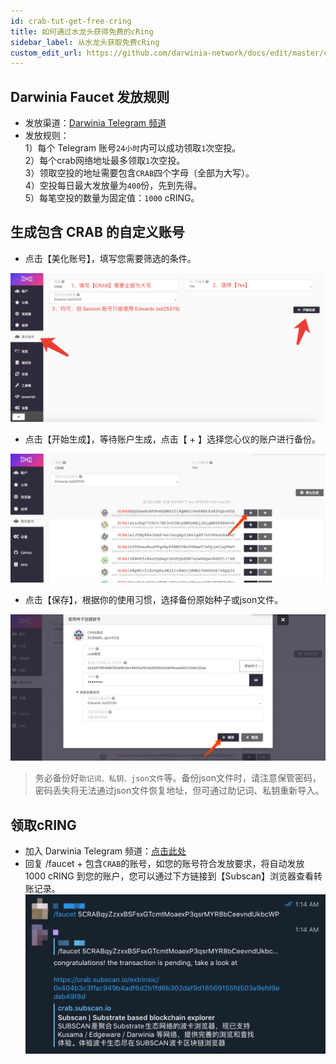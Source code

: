 ```yaml
---
id: crab-tut-get-free-cring
title: 如何通过水龙头获得免费的cRing
sidebar_label: 从水龙头获取免费cRing
custom_edit_url: https://github.com/darwinia-network/docs/edit/master/content/zh-CN/crab-tut-get-free-cring.md
---
```


## Darwinia Faucet 发放规则

- 发放渠道：[Darwinia Telegram 频道](https://t.me/DarwiniaNetwork)
- 发放规则：  
1）每个 Telegram 账号`24小时`内可以成功领取`1`次空投。  
2）每个crab网络地址最多领取`1`次空投。  
3）领取空投的地址需要包含`CRAB`四个字母（全部为大写）。  
4）空投每日最大发放量为`400`份，先到先得。  
5）每笔空投的数量为固定值：`1000` cRING。  

## 生成包含 CRAB 的自定义账号

- 点击【美化账号】，填写您需要筛选的条件。

![faucet-1-cn](assets/faucet-1-cn.png)

- 点击【开始生成】，等待账户生成，点击【 + 】选择您心仪的账户进行备份。

![faucet-2-cn](assets/faucet-2-cn.png)

- 点击【保存】，根据你的使用习惯，选择备份原始种子或json文件。   

![faucet-3-cn](assets/faucet-3-cn.png)

   > 务必备份好`助记词、私钥、json文件`等。备份json文件时，请注意保管密码，密码丢失将无法通过json文件恢复地址，但可通过助记词、私钥重新导入。


## 领取cRING

- 加入 Darwinia Telegram 频道：[点击此处](https://t.me/DarwiniaNetwork)
- 回复 /faucet + 包含`CRAB`的账号，如您的账号符合发放要求，将自动发放 1000 cRING 到您的账户，您可以通过下方链接到【Subscan】浏览器查看转账记录。
 ![faucet-4](assets/faucet-4.png)
